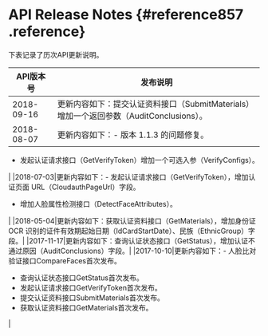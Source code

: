 # API Release Notes {#reference857 .reference}

下表记录了历次API更新说明。

|API版本号|发布说明|
|------|----|
|2018-09-16|更新内容如下：提交认证资料接口（SubmitMaterials）增加一个返回参数（AuditConclusions）。|
|2018-08-07|更新内容如下：-   版本 1.1.3 的问题修复。
-   发起认证请求接口（GetVerifyToken）增加一个可选入参（VerifyConfigs）。

|
|2018-07-03|更新内容如下：-   发起认证请求接口（GetVerifyToken），增加认证页面 URL（CloudauthPageUrl）字段。
-   增加人脸属性检测接口（DetectFaceAttributes）。

|
|2018-05-04|更新内容如下：获取认证资料接口（GetMaterials），增加身份证 OCR 识别的证件有效期起始日期（IdCardStartDate）、民族（EthnicGroup）字段。|
|2017-11-17|更新内容如下：查询认证状态接口（GetStatus），增加认证不通过原因（AuditConclusions）字段。|
|2017-10-10|更新内容如下：-   人脸比对验证接口CompareFaces首次发布。
-   查询认证状态接口GetStatus首次发布。
-   发起认证请求接口GetVerifyToken首次发布。
-   提交认证资料接口SubmitMaterials首次发布。
-   获取认证资料接口GetMaterials首次发布。

|


